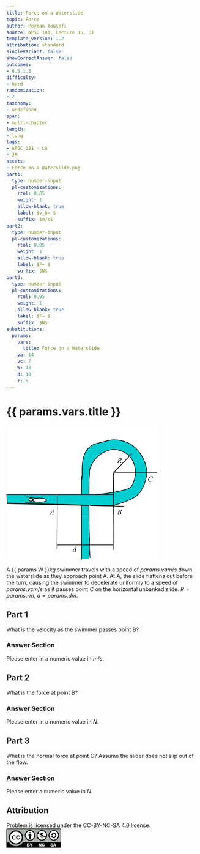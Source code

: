 ```yaml
---
title: Force on a Waterslide
topic: Force
author: Peyman Yousefi
source: APSC 181, Lecture 15, Q1
template_version: 1.2
attribution: standard
singleVariant: false
showCorrectAnswer: false
outcomes:
- 6.5.1.3
difficulty:
- hard
randomization:
- 2
taxonomy:
- undefined
span:
- multi-chapter
length:
- long
tags:
- APSC 181 - LA
- JR
assets:
- Force on a Waterslide.png
part1:
  type: number-input
  pl-customizations:
    rtol: 0.05
    weight: 1
    allow-blank: true
    label: $v_b= $
    suffix: $m/s$
part2:
  type: number-input
  pl-customizations:
    rtol: 0.05
    weight: 1
    allow-blank: true
    label: $F= $
    suffix: $N$
part3:
  type: number-input
  pl-customizations:
    rtol: 0.05
    weight: 1
    allow-blank: true
    label: $F= $
    suffix: $N$
substitutions:
  params:
    vars:
      title: Force on a Waterslide
    va: 14
    vc: 7
    W: 48
    d: 10
    r: 5
---
```

# {{ params.vars.title }}
<img src="Force on a Waterslide.png" width=400>

A {{ params.W }}$kg$ swimmer travels with a speed of ${{ params.va }}m/s$ down the waterslide as they approach point A. At A, the slide flattens out before the turn, causing the swimmer to decelerate uniformly to a speed of ${{ params.vc }}m/s$ as it passes point C on the horizontal unbanked slide.
$R = {{ params.r }}m$, $d = {{ params.d }}m$.

## Part 1

What is the velocity as the swimmer passes point B?

### Answer Section

Please enter in a numeric value in $m/s$.

## Part 2

What is the force at point B?

### Answer Section

Please enter in a numeric value in $N$.

## Part 3

What is the normal force at point C? Assume the slider does not slip out of the flow.

### Answer Section

Please enter a numeric value in $N$.

## Attribution

Problem is licensed under the [CC-BY-NC-SA 4.0 license](https://creativecommons.org/licenses/by-nc-sa/4.0/).<br> ![The Creative Commons 4.0 license requiring attribution-BY, non-commercial-NC, and share-alike-SA license.](https://raw.githubusercontent.com/firasm/bits/master/by-nc-sa.png)